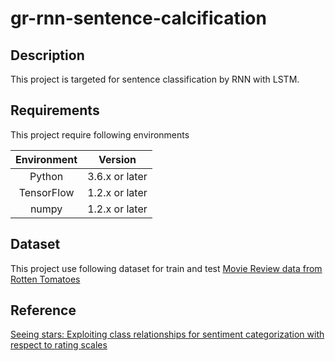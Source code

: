 # gr-rnn-sentence-calcification

## Description
This project is targeted for sentence classification by RNN with LSTM.

## Requirements
This project require following environments

|Environment|Version|
|:---------:|:-----:|
| Python | 3.6.x or later |
| TensorFlow | 1.2.x or later |
| numpy | 1.2.x or later |

## Dataset
This project use following dataset for train and test
[Movie Review data from Rotten Tomatoes](http://www.cs.cornell.edu/people/pabo/movie-review-data/)

## Reference
[Seeing stars: Exploiting class relationships for sentiment categorization with respect to rating scales](http://www.cs.cornell.edu/home/llee/papers/pang-lee-stars.home.html)
